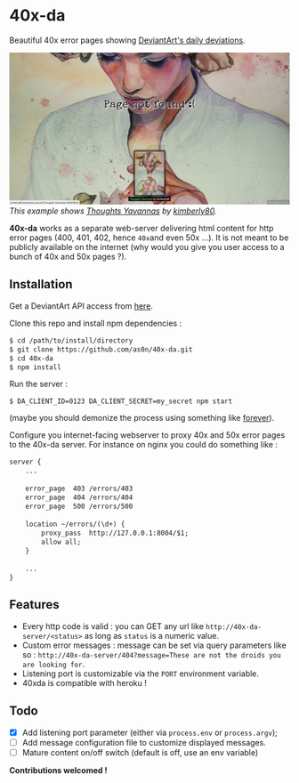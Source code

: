 # 40x-da
Beautiful 40x error pages showing [DeviantArt's daily deviations](https://www.deviantart.com/dailydeviations/).

![40x-da example page](doc/example.png)
_This example shows [Thoughts Yavannas](http://kimberly80.deviantart.com/art/Thoughts-Yavannas-534648246) by [kimberly80](http://kimberly80.deviantart.com/)._

__40x-da__ works as a separate web-server delivering html content for http error pages (400, 401, 402, hence `40x`and even 50x ...). It is not meant to be publicly available on the internet (why would you give you user access to a bunch of 40x and 50x pages ?).

## Installation

Get a DeviantArt API access from [here](https://www.deviantart.com/developers/).

Clone this repo and install npm dependencies :

	$ cd /path/to/install/directory
	$ git clone https://github.com/as0n/40x-da.git
	$ cd 40x-da
	$ npm install

Run the server :

	$ DA_CLIENT_ID=0123 DA_CLIENT_SECRET=my_secret npm start

(maybe you should demonize the process using something like [forever](https://www.npmjs.com/package/forever)).

Configure you internet-facing webserver to proxy 40x and 50x error pages to the 40x-da server.
For instance on nginx you could do something like :

	server {
		...

		error_page	403	/errors/403
		error_page	404	/errors/404
		error_page	500	/errors/500

		location ~/errors/(\d+) {
			proxy_pass	http://127.0.0.1:8004/$1;
			allow all;
		}

		...
	}

## Features

 - Every http code is valid : you can GET any url like `http://40x-da-server/<status>` as long as `status` is a numeric value.
 - Custom error messages : message can be set via query parameters like so : `http://40x-da-server/404?message=These are not the droids you are looking for`.
 - Listening port is customizable via the `PORT` environment variable.
 - 40xda is compatible with heroku !

## Todo

 - [X] Add listening port parameter (either via `process.env` or `process.argv`);
 - [ ] Add message configuration file to customize displayed messages.
 - [ ] Mature content on/off switch (default is off, use an env variable)

__Contributions welcomed !__
